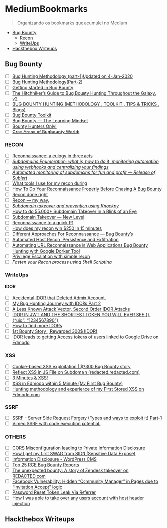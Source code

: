 # MediumBookmarks

> Organizando os bookmarks que acumulei no Medium

- [Bug Bounty](#bug-bounty)
    - [Recon](#recon)
    - [WriteUps](#writeups)
- [Hackthebox Writeups](#hackthebox-writeups)

## Bug Bounty
- [ ] [Bug Hunting Methodology (part-1)Updated on 4-Jan-2020](https://blog.usejournal.com/bug-hunting-methodology-part-1-91295b2d2066)
- [ ] [Bug Hunting Methodology(Part-2)](https://blog.usejournal.com/bug-hunting-methodology-part-2-5579dac06150)
- [ ] [Getting started in Bug Bounty](https://medium.com/@ehsahil/getting-started-in-bug-bounty-7052da28445a)  
- [ ] [The Hitchhiker’s Guide to Bug Bounty Hunting Throughout the Galaxy. v2](https://medium.com/@Nick_Jenkins/the-hitchhikers-guide-to-bug-bounty-hunting-throughout-the-galaxy-474ddb87ae15)
- [ ] [BUG BOUNTY HUNTING (METHODOLOGY , TOOLKIT , TIPS & TRICKS , Blogs)](https://medium.com/bugbountywriteup/bug-bounty-hunting-methodology-toolkit-tips-tricks-blogs-ef6542301c65)
- [ ] [Bug Bounty Toolkit](https://medium.com/bugbountyhunting/bug-bounty-toolkit-aa36f4365f3f)
- [ ] [Bug Bounty — The Learning Mindset](https://medium.com/bugbountywriteup/bug-bounty-the-learning-mindset-d4d54f6db819)
- [ ] [Bounty Hunters Only!](https://medium.com/@phwd/bounty-hunters-only-1f06739646a5)
- [ ] [Grey Areas of Bugbounty World:](https://medium.com/@know.0nix/grey-areas-of-bugbounty-world-5dd794c697a3)

### RECON
- [ ] [Reconnaissance: a eulogy in three acts](https://medium.com/@europa_/recoinnassance-7840824b9ef2)
- [ ] [*Subdomains Enumeration: what is, how to do it, monitoring automation using webhooks and centralizing your findings*](https://medium.com/@edu4rdshl/subdomains-enumeration-what-is-how-to-do-it-monitoring-automation-using-webhooks-and-5e0a0c6d9127)
- [ ] [*Automated monitoring of subdomains for fun and profit — Release of Sublert*](https://medium.com/@yassineaboukir/automated-monitoring-of-subdomains-for-fun-and-profit-release-of-sublert-634cfc5d7708)
- [ ] [What tools I use for my recon during](https://medium.com/bugbountywriteup/whats-tools-i-use-for-my-recon-during-bugbounty-ec25f7f12e6d)
- [ ] [How To Do Your Reconnaissance Properly Before Chasing A Bug Bounty](https://medium.com/bugbountywriteup/guide-to-basic-recon-bug-bounties-recon-728c5242a115)
- [ ] [Recon done right](https://medium.com/@caon/recon-done-right-2210f5e426cb)
- [ ] [Recon — my way.](https://medium.com/@ehsahil/recon-my-way-82b7e5f62e21)
- [ ] [*Subdomain takeover and prevention using Knockpy*](https://medium.com/@ajay.manoharan/subdomain-takeover-and-prevention-using-knockpy-e4cf438e450b)
- [ ] [How to do 55.000+ Subdomain Takeover in a Blink of an Eye](https://medium.com/@thebuckhacker/how-to-do-55-000-subdomain-takeover-in-a-blink-of-an-eye-a94954c3fc75)
- [ ] [Subdomain Takeover — New Level](https://medium.com/bugbountywriteup/subdomain-takeover-new-level-43f88b55e0b2)
- [ ] [Reconnaissance to a quick P1](https://medium.com/@alyssa.o.herrera/reconnaissance-to-a-quick-p1-fc1085d0fb22)
- [ ] [How does my recon win $250 in 15 minutes](https://medium.com/@heinthantzin/how-does-my-recon-win-250-in-15-minutes-a1992508b911)
- [ ] [Different Approaches For Reconnaissance — Bug Bounty’s](https://medium.com/@z0id/different-approaches-of-reconnaissance-bug-bountys-9dcdecb2551e)
- [ ] [Automated Host Recon, Persistence and Exfiltration](https://medium.com/@Bank_Security/automated-host-recon-persistence-and-exfiltration-85d49423dcc2)
- [ ] [Automating URL Reconnaissance in Web Applications Bug Bounty Hunting with Google Dorker Tool](https://medium.com/@isaacwangethi30/automating-url-reconnaissance-in-web-applications-bug-bounty-hunting-with-google-dorker-tool-f17439588537)
- [ ] [Privilege Escalation with simple recon](https://medium.com/@RisingHunter_/privilege-escalation-with-simple-recon-da4e50fea9e5)
- [ ] [*Fasten your Recon process using Shell Scripting*](https://medium.com/bugbountywriteup/fasten-your-recon-process-using-shell-scripting-359800905d2a)

### WriteUps
#### IDOR
- [ ] [Accidental IDOR that Deleted Admin Account.](https://medium.com/bugbountywriteup/accidental-idor-that-deleted-admin-account-d51264292b66)
- [ ] [My Bug Hunting Journey with IDORs Part 2](https://medium.com/@dewanandvishal/my-bug-hunting-journey-with-idors-part-2-422a737fb733)
- [ ] [A Less Known Attack Vector, Second Order IDOR Attacks](https://blog.usejournal.com/a-less-known-attack-vector-second-order-idor-attacks-14468009781a)
- [ ] [IDOR IN JWT AND THE SHORTEST TOKEN YOU WILL EVER SEE {}.{“uid”: “1234567890”}](https://medium.com/bugbountywriteup/idor-in-jwt-and-the-shortest-token-you-will-ever-see-uid-1234567890-4e02377ea03a)
- [ ] [How to find more IDORs](https://medium.com/@vickieli/how-to-find-more-idors-ae2db67c9489)
- [ ] [1st Bounty Story | Rewarded 300$ (IDOR)](https://medium.com/@mdhridoy_4607/1st-bounty-story-rewarded-300-idor-bc4e1708e8e0)
- [ ] [IDOR leads to getting Access tokens of users linked to Google Drive on Edmodo](https://medium.com/bugbountywriteup/idor-leads-to-getting-access-tokens-of-users-linked-to-google-drive-on-edmodo-3978017134bd)

### XSS
- [ ] [Сookie-based XSS exploitation | $2300 Bug Bounty story](https://medium.com/@iSecMax/%D1%81ookie-based-xss-exploitation-2300-bug-bounty-story-9bc532ffa564)
- [ ] [Reflect XSS in JS File on Subdomain (redacted.redacted.com)](https://medium.com/@eissen5c/reflect-xss-on-js-file-in-subdomain-fe017a843f5e)
- [ ] [3 Minutes & XSS!](https://medium.com/bugbountywriteup/3-minutes-xss-71e3340ad66b)
- [ ] [XSS in Edmodo within 5 Minute (My First Bug Bounty)](https://medium.com/@valakeyur/xss-in-edmodo-within-5-minute-my-first-bug-bounty-889e3da6167d)
- [ ] [Hunting methodology and experience of my First Stored XSS on Edmodo.com](https://medium.com/@ZishanAdThandar/my-first-stored-xss-on-edmodo-com-540a33349662)

### SSRF
- [ ] [SSRF - Server Side Request Forgery (Types and ways to exploit it) Part-1](https://medium.com/@madrobot/ssrf-server-side-request-forgery-types-and-ways-to-exploit-it-part-1-29d034c27978)
- [ ] [Vimeo SSRF with code execution potential.](https://medium.com/@rootxharsh_90844/vimeo-ssrf-with-code-execution-potential-68c774ba7c1e)

### OTHERS
- [ ] [CORS Misconfiguration leading to Private Information Disclosure](https://medium.com/@sasaxxx777/cors-misconfiguration-leading-to-private-information-disclosure-3034cfcb4b93)
- [ ] [How I get my first SWAG from SIDN (Sensitive Data Expose)](https://medium.com/@mehedi1194/how-i-get-my-first-swag-from-sidn-sensitive-data-expose-fc8e202fef85)
- [ ] [Information Disclosure - WordPress CMS](https://medium.com/@shahjerry33/information-disclosure-wordpress-cms-82133480b8b3)
- [ ] [Top 25 RCE Bug Bounty Reports](https://medium.com/@corneacristian/top-25-rce-bug-bounty-reports-bc9555cca7bc)
- [ ] [The unexpected bounty: A story of Zendesk takeover on REDACTED.com](https://medium.com/bugbountywriteup/the-unexpected-bounty-a-story-of-zendesk-takeover-on-redacted-com-f2aa96ce2026)
- [ ] [Facebook Vulnerability: Hidden “Community Manager” in Pages due to “Invitation Accept” logic](https://medium.com/@ritishkumarsingh/facebook-vulnerability-hidden-community-manager-in-pages-due-to-invitation-accept-logic-61ddbe229c97)
- [ ] [Password Reset Token Leak Via Referrer](https://medium.com/@shahjerry33/password-reset-token-leak-via-referrer-2e622500c2c1)
- [ ] [How I was able to take over any users account with host header injection](https://medium.com/nassec-cybersecurity-writeups/how-i-was-able-to-take-over-any-users-account-with-host-header-injection-546fff6d0f2)

## Hackthebox Writeups
